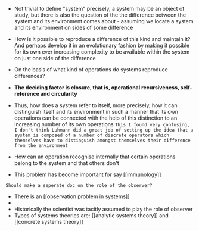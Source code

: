 - Not trivial to define "system" precisely, a system may be an object of study, but there is also the question of the the difference between the system and its environment comes about - assuming we locate a system and its environment on sides of some difference 
- How is it possible to reproduce a difference of this kind and maintain it? And perhaps develop it in an evolutionary fashion by making it possible for its own ever increasing complexity to be available within the system on just one side of the difference 
- On the basis of what kind of operations do systems reproduce differences?
- **The deciding factor is closure, that is, operational recursiveness, self-reference and circularity**


- Thus, how does a system refer to itself, more precisely, how it can distinguish itself and its environment in such a manner that its own operations can be connected with the help of this distinction to an  increasing number of its own operations 
`This I found very confusing, I don't think Luhmann did a great job of setting up the idea that a system is composed of a number of discrete operators which themselves have to distinguish amongst themselves their difference from the environment  `

- How can an operation recognise internally that certain operations belong to the system and that others don't 
- This problem has become important for say [[immunology]] 

`Should make a seperate doc on the role of the observer?`
- There is an [[observation problem in systems]]
-
- Historically the scientist was tacitly assumed to play the role of observer 
- Types of systems theories are: [[analytic systems theory]] and [[concrete systems theory]]